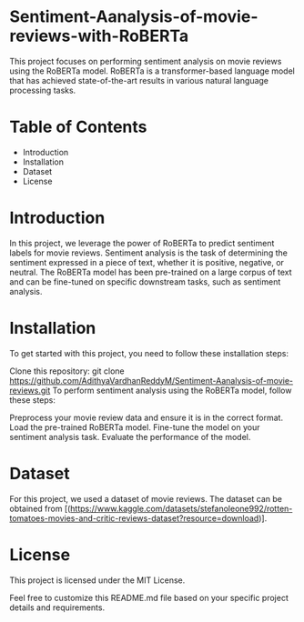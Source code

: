 # Sentiment-Aanalysis-of-movie-reviews-with-RoBERTa

This project focuses on performing sentiment analysis on movie reviews using the RoBERTa model. RoBERTa is a transformer-based language model that has achieved state-of-the-art results in various natural language processing tasks.

# Table of Contents

* Introduction
* Installation
* Dataset
* License
# Introduction
In this project, we leverage the power of RoBERTa to predict sentiment labels for movie reviews. Sentiment analysis is the task of determining the sentiment expressed in a piece of text, whether it is positive, negative, or neutral. The RoBERTa model has been pre-trained on a large corpus of text and can be fine-tuned on specific downstream tasks, such as sentiment analysis.

# Installation
To get started with this project, you need to follow these installation steps:

Clone this repository: git clone https://github.com/AdithyaVardhanReddyM/Sentiment-Aanalysis-of-movie-reviews.git
To perform sentiment analysis using the RoBERTa model, follow these steps:

Preprocess your movie review data and ensure it is in the correct format.
Load the pre-trained RoBERTa model.
Fine-tune the model on your sentiment analysis task.
Evaluate the performance of the model.

# Dataset
For this project, we used a dataset of movie reviews. The dataset can be obtained from [(https://www.kaggle.com/datasets/stefanoleone992/rotten-tomatoes-movies-and-critic-reviews-dataset?resource=download)].

# License
This project is licensed under the MIT License.

Feel free to customize this README.md file based on your specific project details and requirements.
